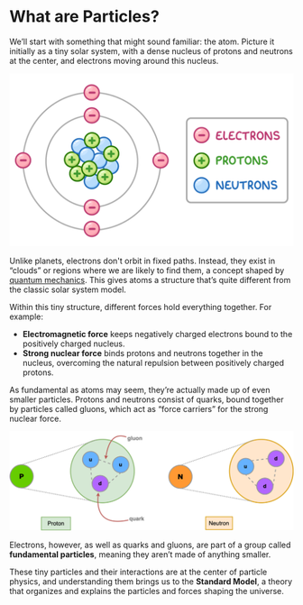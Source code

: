 # What are Particles?
We’ll start with something that might sound familiar: the atom. Picture it initially as a tiny solar system, with a dense nucleus of protons and neutrons at the center, and electrons moving around this nucleus. 

![Image 1: Illustration of an atom, showing its components. The nucleus consists of protons and neutrons, while electrons orbit around this central structure.](images/atom-structure-diagram.png)

Unlike planets, electrons don't orbit in fixed paths. Instead, they exist in “clouds” or regions where we are likely to find them, a concept shaped by [quantum mechanics](https://en.wikipedia.org/wiki/Quantum_mechanics). This gives atoms a structure that’s quite different from the classic solar system model.

Within this tiny structure, different forces hold everything together. For example:

- **Electromagnetic force** keeps negatively charged electrons bound to the positively charged nucleus.
- **Strong nuclear force** binds protons and neutrons together in the nucleus, overcoming the natural repulsion between positively charged protons.

As fundamental as atoms may seem, they’re actually made up of even smaller particles. Protons and neutrons consist of quarks, bound together by particles called gluons, which act as “force carriers” for the strong nuclear force. 

![Imagen 2: Estructura interna de los protones y neutrones. Los protones están formados por dos quarks up y un quark down, mientras que los neutrones están formados por dos quarks down y un quark up.](images/proton_neutron_comp.png)
    
Electrons, however, as well as quarks and gluons, are part of a group called **fundamental particles**, meaning they aren’t made of anything smaller.

These tiny particles and their interactions are at the center of particle physics, and understanding them brings us to the **Standard Model**, a theory that organizes and explains the particles and forces shaping the universe.